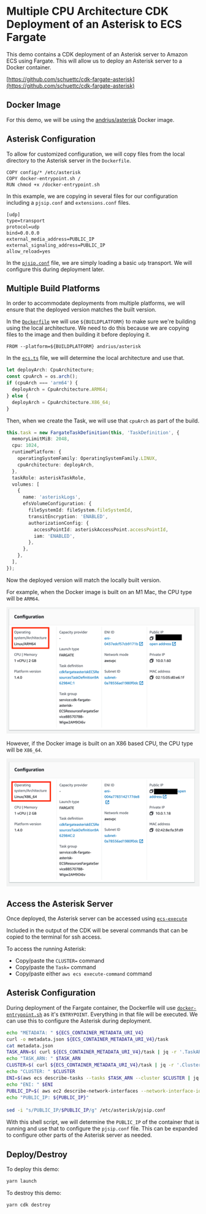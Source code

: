 # Multiple CPU Architecture CDK Deployment of an Asterisk to ECS Fargate

This demo contains a CDK deployment of an Asterisk server to Amazon ECS using Fargate. This will allow us to deploy an Asterisk server to a Docker container.

[https://github.com/schuettc/cdk-fargate-asterisk](https://github.com/schuettc/cdk-fargate-asterisk)

## Docker Image

For this demo, we will be using the [andrius/asterisk](https://github.com/andrius/asterisk) Docker image.

## Asterisk Configuration

To allow for customized configuration, we will copy files from the local directory to the Asterisk server in the `Dockerfile`.

```docker
COPY config/* /etc/asterisk
COPY docker-entrypoint.sh /
RUN chmod +x /docker-entrypoint.sh
```

In this example, we are copying in several files for our configuration including a `pjsip.conf` and `extensions.conf` files.

```asterisk
[udp]
type=transport
protocol=udp
bind=0.0.0.0
external_media_address=PUBLIC_IP
external_signaling_address=PUBLIC_IP
allow_reload=yes
```

In the [`pjsip.conf`](https://github.com/schuettc/cdk-fargate-asterisk/blob/main/src/resources/asterisk/config/pjsip.conf) file, we are simply loading a basic `udp` transport. We will configure this during deployment later.

## Multiple Build Platforms

In order to accommodate deployments from multiple platforms, we will ensure that the deployed version matches the built version.

In the [`Dockerfile`](https://github.com/schuettc/cdk-fargate-asterisk/blob/main/src/resources/asterisk/Dockerfile) we will use `${BUILDPLATFORM}` to make sure we're building using the local architecture. We need to do this because we are copying files to the image and then building it before deploying it.

```docker
FROM --platform=${BUILDPLATFORM} andrius/asterisk
```

In the [`ecs.ts`](https://github.com/schuettc/cdk-fargate-asterisk/blob/main/src/ecs.ts) file, we will determine the local architecture and use that.

```typescript
let deployArch: CpuArchitecture;
const cpuArch = os.arch();
if (cpuArch === 'arm64') {
  deployArch = CpuArchitecture.ARM64;
} else {
  deployArch = CpuArchitecture.X86_64;
}
```

Then, when we create the Task, we will use that `cpuArch` as part of the build.

```typescript
this.task = new FargateTaskDefinition(this, 'TaskDefinition', {
  memoryLimitMiB: 2048,
  cpu: 1024,
  runtimePlatform: {
    operatingSystemFamily: OperatingSystemFamily.LINUX,
    cpuArchitecture: deployArch,
  },
  taskRole: asteriskTaskRole,
  volumes: [
    {
      name: 'asteriskLogs',
      efsVolumeConfiguration: {
        fileSystemId: fileSystem.fileSystemId,
        transitEncryption: 'ENABLED',
        authorizationConfig: {
          accessPointId: asteriskAccessPoint.accessPointId,
          iam: 'ENABLED',
        },
      },
    },
  ],
});
```

Now the deployed version will match the locally built version.

For example, when the Docker image is built on an M1 Mac, the CPU type will be `ARM64`.

![ARM64](images/ARM64.png)

However, if the Docker image is built on an X86 based CPU, the CPU type will be `X86_64`.

![X86_64](images/X86_64.png)

## Access the Asterisk Server

Once deployed, the Asterisk server can be accessed using [`ecs-execute`](https://docs.aws.amazon.com/AmazonECS/latest/developerguide/ecs-exec.html)

Included in the output of the CDK will be several commands that can be copied to the terminal for ssh access.

To access the running Asterisk:

- Copy/paste the `CLUSTER=` command
- Copy/paste the `Task=` command
- Copy/paste either `aws ecs execute-command` command

## Asterisk Configuration

During deployment of the Fargate container, the Dockerfile will use [`docker-entrypoint.sh`](https://github.com/schuettc/cdk-fargate-asterisk/blob/main/src/resources/asterisk/docker-entrypoint.sh) as it's `ENTRYPOINT`. Everything in that file will be executed. We can use this to configure the Asterisk during deployment.

```bash
echo "METADATA: " ${ECS_CONTAINER_METADATA_URI_V4}
curl -o metadata.json ${ECS_CONTAINER_METADATA_URI_V4}/task
cat metadata.json
TASK_ARN=$( curl ${ECS_CONTAINER_METADATA_URI_V4}/task | jq -r '.TaskARN' )
echo "TASK_ARN: " $TASK_ARN
CLUSTER=$( curl ${ECS_CONTAINER_METADATA_URI_V4}/task | jq -r '.Cluster' )
echo "CLUSTER: " $CLUSTER
ENI=$(aws ecs describe-tasks --tasks $TASK_ARN --cluster $CLUSTER | jq -r '.tasks[0].attachments[0].details[1].value' )
echo "ENI: " $ENI
PUBLIC_IP=$( aws ec2 describe-network-interfaces --network-interface-ids $ENI | jq -r '.NetworkInterfaces[0].Association.PublicIp' )
echo "PUBLIC_IP: ${PUBLIC_IP}"

sed -i "s/PUBLIC_IP/$PUBLIC_IP/g" /etc/asterisk/pjsip.conf
```

With this shell script, we will determine the `PUBLIC_IP` of the container that is running and use that to configure the `pjsip.conf` file. This can be expanded to configure other parts of the Asterisk server as needed.

## Deploy/Destroy

To deploy this demo:

```bash
yarn launch
```

To destroy this demo:

```
yarn cdk destroy
```
